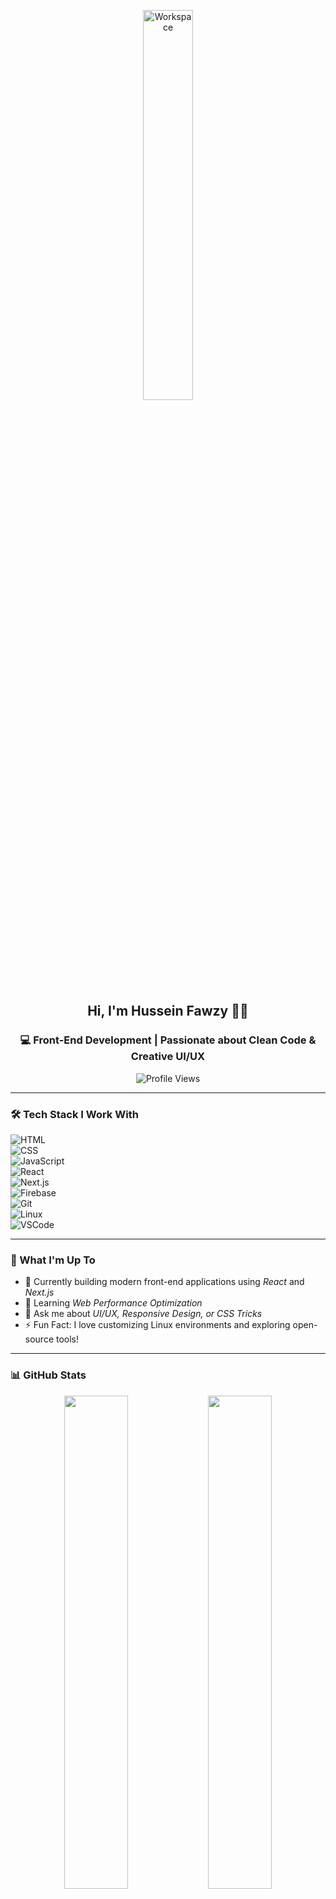 <div align="center">


<img src="https://github.com/SP-XD/SP-XD/blob/main/images/dev-working_rounded.gif?raw=true" alt="Workspace" width="40%" /> <br>

<h2>Hi, I'm Hussein Fawzy 👨‍💻</h2>  
<h3>💻 Front-End Development | Passionate about Clean Code & Creative UI/UX</h3>  

![Profile Views](https://komarev.com/ghpvc/?username=husseinfawzy&style=flat&color=orange&label=PROFILE+VIEWS)  


</div>  

---

### 🛠 Tech Stack I Work With  
![HTML](https://img.shields.io/badge/HTML5-E34F26?style=flat&logo=html5&logoColor=white)  
![CSS](https://img.shields.io/badge/CSS3-1572B6?style=flat&logo=css3&logoColor=white)  
![JavaScript](https://img.shields.io/badge/JavaScript-F7DF1E?style=flat&logo=javascript&logoColor=black)  
![React](https://img.shields.io/badge/React-61DAFB?style=flat&logo=react&logoColor=black)  
![Next.js](https://img.shields.io/badge/Next.js-000000?style=flat&logo=nextdotjs&logoColor=white)  
![Firebase](https://img.shields.io/badge/Firebase-FFCA28?style=flat&logo=firebase&logoColor=black)  
![Git](https://img.shields.io/badge/Git-F05032?style=flat&logo=git&logoColor=white)  
![Linux](https://img.shields.io/badge/Linux-FCC624?style=flat&logo=linux&logoColor=black)  
![VSCode](https://img.shields.io/badge/VS%20Code-007ACC?style=flat&logo=visual-studio-code&logoColor=white)  

---

### 🧠 What I'm Up To  
- 🔭 Currently building modern front-end applications using *React* and *Next.js*  
- 🌱 Learning *Web Performance Optimization*  
- 💬 Ask me about *UI/UX, Responsive Design, or CSS Tricks*  
- ⚡ Fun Fact: I love customizing Linux environments and exploring open-source tools!  

---

### 📊 GitHub Stats  
<div align="center">  

<img src="https://github-readme-stats.vercel.app/api?username=husseinfawzy&show_icons=true&theme=radical" width="45%" />  
<img src="https://github-readme-streak-stats.herokuapp.com/?user=husseinfawzy&theme=radical" width="45%" />  
<br>  
<img src="https://github-readme-stats.vercel.app/api/top-langs/?username=husseinfawzy&layout=compact&theme=radical" width="60%" />  

</div>  

---


### 🚀 Let's Connect




- 📞 *WhatsApp*: [01017698308](https://wa.me/201017698308)

- 📧 *Email*: [fawzyhussien910@gmail.com](mailto:fawzyhussien910@gmail.com)
- GitHub: [husseinfawzy](https://github.com/Abofawzy125)
- Portfolio: Coming Soon!

---

<!-- Optional: Spotify / Fun Section / Emojis -->
<!-- Keep your vibe and humor if you'd like me to include it again -->

